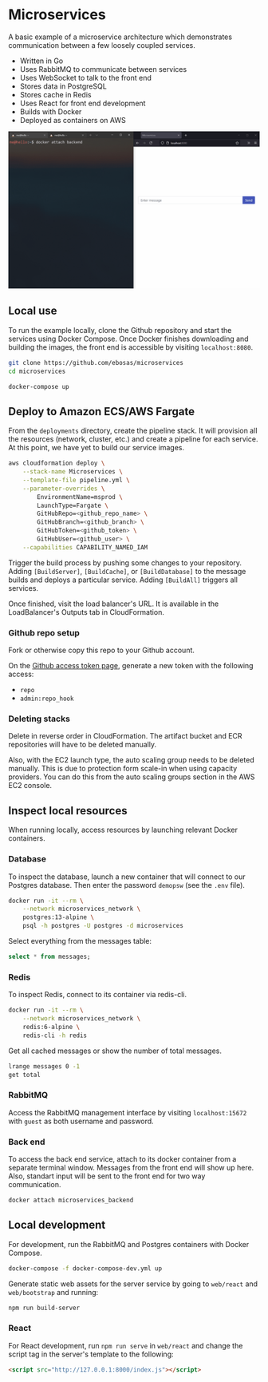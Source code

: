 # Microservices

A basic example of a microservice architecture which demonstrates communication between a few loosely coupled services.

* Written in Go
* Uses RabbitMQ to communicate between services
* Uses WebSocket to talk to the front end
* Stores data in PostgreSQL
* Stores cache in Redis
* Uses React for front end development
* Builds with Docker
* Deployed as containers on AWS

![](demo.gif)

## Local use

To run the example locally, clone the Github repository and start the services using Docker Compose. Once Docker finishes downloading and building the images, the front end is accessible by visiting `localhost:8080`.

```bash
git clone https://github.com/ebosas/microservices
cd microservices
```
```bash
docker-compose up
```

## Deploy to Amazon ECS/AWS Fargate

From the `deployments` directory, create the pipeline stack. It will provision all the resources (network, cluster, etc.) and create a pipeline for each service. At this point, we have yet to build our service images.

```bash
aws cloudformation deploy \
    --stack-name Microservices \
    --template-file pipeline.yml \
    --parameter-overrides \
        EnvironmentName=msprod \
        LaunchType=Fargate \
        GitHubRepo=<github_repo_name> \
        GitHubBranch=<github_branch> \
        GitHubToken=<github_token> \
        GitHubUser=<github_user> \
    --capabilities CAPABILITY_NAMED_IAM
```

Trigger the build process by pushing some changes to your repository. Adding `[BuildServer]`, `[BuildCache]`, or `[BuildDatabase]` to the message builds and deploys a particular service. Adding `[BuildAll]` triggers all services.

Once finished, visit the load balancer's URL. It is available in the LoadBalancer's Outputs tab in CloudFormation.

### Github repo setup

Fork or otherwise copy this repo to your Github account.

On the [Github access token page](https://github.com/settings/tokens), generate a new token with the following access:

* `repo`
* `admin:repo_hook`

### Deleting stacks

Delete in reverse order in CloudFormation. The artifact bucket and ECR repositories will have to be deleted manually.

Also, with the EC2 launch type, the auto scaling group needs to be deleted manually. This is due to protection form scale-in when using capacity providers. You can do this from the auto scaling groups section in the AWS EC2 console.

## Inspect local resources

When running locally, access resources by launching relevant Docker containers.

### Database

To inspect the database, launch a new container that will connect to our Postgres database. Then enter the password `demopsw` (see the `.env` file).

```bash
docker run -it --rm \
    --network microservices_network \
    postgres:13-alpine \
    psql -h postgres -U postgres -d microservices
```

Select everything from the messages table:

```sql
select * from messages;
```

### Redis

To inspect Redis, connect to its container via redis-cli.

```bash
docker run -it --rm \
    --network microservices_network \
    redis:6-alpine \
    redis-cli -h redis
```

Get all cached messages or show the number of total messages.

```bash
lrange messages 0 -1
get total
```

### RabbitMQ

Access the RabbitMQ management interface by visiting `localhost:15672` with `guest` as both username and password.

### Back end

To access the back end service, attach to its docker container from a separate terminal window. Messages from the front end will show up here. Also, standart input will be sent to the front end for two way communication.

```bash
docker attach microservices_backend
```

## Local development

For development, run the RabbitMQ and Postgres containers with Docker Compose.

```bash
docker-compose -f docker-compose-dev.yml up
```

Generate static web assets for the server service by going to `web/react` and `web/bootstrap` and running:

```bash
npm run build-server
```

### React

For React development, run `npm run serve` in `web/react` and change the script tag in the server's template to the following:

```html
<script src="http://127.0.0.1:8000/index.js"></script>
```

